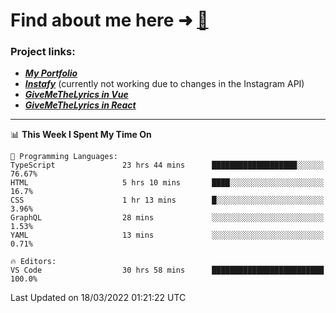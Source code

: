 # Find about me here ➜ [🧑](https://pauabella.dev)

### Project links:
- ***[My Portfolio](https://pauabella.dev)***
- ***[Instafy](https://instafy.me)*** (currently not working due to changes in the Instagram API)
- ***[GiveMeTheLyrics in Vue](https://lyrics.pauabella.dev)***
- ***[GiveMeTheLyrics in React](https://pauabella.dev/GiveMeTheLyrics)***

---
<!--START_SECTION:waka-->
📊 **This Week I Spent My Time On** 

```text
💬 Programming Languages: 
TypeScript               23 hrs 44 mins      ███████████████████░░░░░░   76.67% 
HTML                     5 hrs 10 mins       ████░░░░░░░░░░░░░░░░░░░░░   16.7% 
CSS                      1 hr 13 mins        █░░░░░░░░░░░░░░░░░░░░░░░░   3.96% 
GraphQL                  28 mins             ░░░░░░░░░░░░░░░░░░░░░░░░░   1.53% 
YAML                     13 mins             ░░░░░░░░░░░░░░░░░░░░░░░░░   0.71%

🔥 Editors: 
VS Code                  30 hrs 58 mins      █████████████████████████   100.0%

```


 Last Updated on 18/03/2022 01:21:22 UTC
<!--END_SECTION:waka-->
